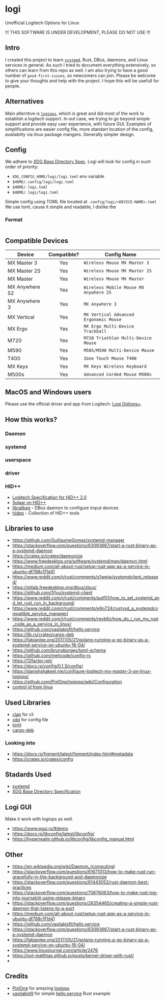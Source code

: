 # logi
Unofficial Logitech Options for Linux

!!! THIS SOFTWARE IS UNDER DEVELOPMENT, PLEASE DO NOT USE !!!


## Intro
I created this project to learn [`systemd`](https://wiki.archlinux.org/title/systemd), Rust, DBus, daemons, and Linux services in general.
As such I tried to document everything extensively, so others can learn from this repo as well.
I am also trying to have a good number of `good-first-issues`, so newcomers can join.
Please be welcome to give your thoughts and help with the project.
I hope this will be usefull for people.


## Alternatives
Main alterntive is [`logiops`](https://github.com/PixlOne/logiops),
which is great and did most of the work to establish a logitech support.
In out case, we trying to go beyond simple support and provide easy user experience,
with future GUI. Examples of simplifications are easier config file, more standart
location of the config, availabilty via linux package mangers.
Generally simpler design.


## Config
We adhere to [XDG Base Directory Spec](https://wiki.archlinux.org/title/XDG_Base_Directory).
Logi will look for config in such order of priority:
- `XDG_CONFIG_HOME/logi/logi.toml` env variable
- `$HOME/.config/logi/logi.toml`
- `$HOME/.logi.toml`
- `$HOME/.logi/logi.toml`

Simple config using TOML file located at `.config/logi/<DEVICE-NAME>.toml`
We use toml, cause it simple and readable, I dislike the 

### Format
```

```


## Compatible Devices
|     Device     | Compatible? |              Config Name               |
| -------------- | :---------: | -------------------------------------- |
| MX Master 3    |     Yes     | `Wireless Mouse MX Master 3`           |
| MX Master 2S   |     Yes     | `Wireless Mouse MX Master 2S`          |
| MX Master      |     Yes     | `Wireless Mouse MX Master`             |
| MX Anywhere S2 |     Yes     | `Wireless Mobile Mouse MX Anywhere 2S` |
| MX Anywhere 3  |     Yes     | `MX Anywhere 3`                        |
| MX Vertical    |     Yes     | `MX Vertical Advanced Ergonomic Mouse` |
| MX Ergo        |     Yes     | `MX Ergo Multi-Device Trackball `      |
| M720           |     Yes     | `M720 Triathlon Multi-Device Mouse`    |
| M590           |     Yes     | `M585/M590 Multi-Device Mouse`         |
| T400           |     Yes     | `Zone Touch Mouse T400`                |
| MX Keys        |     Yes     | `MX Keys Wireless Keyboard`            |
| M500s          |     Yes     | `Advanced Corded Mouse M500s`          |


## MacOS and Windows users
Please use the official driver and app from Logitech: [Logi Options+](https://www.logitech.com/en-us/software/logi-options-plus.html).


## How this works?

### Daemon

### systemd

### userspace

### driver

### HID++
- [Logitech Specification for HID++ 2.0](https://lekensteyn.nl/files/logitech/logitech_hidpp_2.0_specification_draft_2012-06-04.pdf)
- [Solaar on HID++](https://pwr-solaar.github.io/Solaar/features.html)
- [libratbag](https://github.com/libratbag/libratbag) - DBus daemon to configure imput devices
- [hidpp](https://github.com/cvuchener/hidpp) - Collection of HID++ tools 


## Libraries to use
- https://github.com/GuillaumeGomez/systemd-manager
- https://stackoverflow.com/questions/63093667/start-a-rust-binary-as-a-systemd-daemon
- https://crates.io/crates/daemonize
- https://www.freedesktop.org/software/systemd/man/daemon.html
- https://medium.com/all-about-rust/setup-rust-app-as-a-service-in-ubuntu-df788c1f1d41
- https://www.reddit.com/r/rust/comments/s1wejw/systemdclient_released/
- https://gitlab.freedesktop.org/dbus/zbus/
- https://github.com/51yu/systemd-client
- https://www.reddit.com/r/rust/comments/autf51/how_to_set_systemd_and_let_rust_run_in_background/
- https://www.reddit.com/r/rust/comments/e9o724/rustysd_a_systemdcompatible_service_manager/
- https://www.reddit.com/r/rust/comments/rqyb6z/how_do_i_run_my_rust_code_as_a_service_in_linux/
- https://github.com/vasilakisfil/hello.service
- https://lib.rs/crates/cargo-deb
- https://fabianlee.org/2017/05/21/golang-running-a-go-binary-as-a-systemd-service-on-ubuntu-16-04/
- https://github.com/brunoborges/toml-schema
- https://github.com/mehcode/config-rs
- https://12factor.net/
- https://docs.rs/config/0.1.3/config/
- https://danishshakeel.me/configure-logitech-mx-master-3-on-linux-logiops/
- https://github.com/PixlOne/logiops/wiki/Configuration
- [control id from linux](https://github.com/torvalds/linux/blob/master/include/uapi/linux/input-event-codes.h)


## Used Libraries
- [clap](https://crates.io/crates/clap) for cli
- [xdg](https://crates.io/crates/xdg) for config file
- [toml](https://crates.io/crates/toml)
- [cargo-deb](https://crates.io/crates/cargo-deb)
  
### Looking into 
- https://docs.rs/figment/latest/figment/index.html#metadata
- https://crates.io/crates/config


## Stadards Used
- [systemd](https://systemd.io/)
- [XDG Base Directory Specification](https://specifications.freedesktop.org/basedir-spec/basedir-spec-latest.html)


## Logi GUI
Make it work with logiops as well.
- https://www.egui.rs/#demo
- https://docs.rs/libconfig/latest/libconfig/
- https://hyperrealm.github.io/libconfig/libconfig_manual.html


## Other
- https://en.wikipedia.org/wiki/Daemon_(computing)
- https://stackoverflow.com/questions/61671013/how-to-make-rust-run-gracefully-in-the-background-and-daemonize
- https://stackoverflow.com/questions/61443052/rust-daemon-best-practices
- https://stackoverflow.com/questions/70676063/how-to-make-rust-log-into-journalctl-using-release-binary
- https://stackoverflow.com/questions/26354465/creating-a-simple-rust-daemon-that-listens-to-a-port
- https://medium.com/all-about-rust/setup-rust-app-as-a-service-in-ubuntu-df788c1f1d41
- https://github.com/vasilakisfil/hello.service
- https://stackoverflow.com/questions/63093667/start-a-rust-binary-as-a-systemd-daemon
- https://fabianlee.org/2017/05/21/golang-running-a-go-binary-as-a-systemd-service-on-ubuntu-16-04/
- https://www.linuxjournal.com/article/2476
- https://not-matthias.github.io/posts/kernel-driver-with-rust/
- 


## Credits
- [PixlOne](https://github.com/PixlOne) for amazing [logiops](https://github.com/PixlOne/logiops).
- [vasilakisfil](https://github.com/vasilakisfil) for simple [hello.service](https://github.com/vasilakisfil/hello.service) Rust example